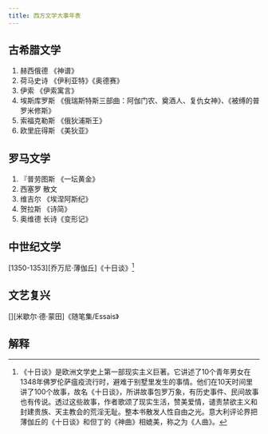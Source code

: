 ```yaml
---
title: 西方文学大事年表
---
```


## 古希腊文学

1. 赫西俄德 《神谱》
2. 荷马史诗 《伊利亚特》《奥德赛》
3. 伊索 《伊索寓言》
4. 埃斯库罗斯 《俄瑞斯特斯三部曲：阿伽门农、奠酒人、复仇女神》、《被缚的普罗米修斯》
5. 索福克勒斯 《俄狄浦斯王》
6. 欧里庇得斯 《美狄亚》


## 罗马文学
1. 『普劳图斯 《一坛黄金》
2. 西塞罗 散文
3. 维吉尔 《埃涅阿斯纪》
4. 贺拉斯 《诗简》
5. 奥维德 长诗《变形记》

## 中世纪文学

[1350-1353][乔万尼·薄伽丘]《十日谈》[^shiritan]

## 文艺复兴

[][米歇尔·德·蒙田]《随笔集/Essais》

## 解释

[^shiritan]: 《十日谈》是欧洲文学史上第一部现实主义巨著。它讲述了10个青年男女在1348年佛罗伦萨瘟疫流行时，避难于别墅里发生的事情。他们在10天时间里讲了100个故事，故名《十日谈》，所讲故事包罗万象，有历史事件、民间故事也有传说。透过这些故事，作者歌颂了现实生活，赞美爱情，谴责禁欲主义和封建贵族、天主教会的荒淫无耻。整本书散发人性自由之光。意大利评论界把薄伽丘的《十日谈》和但丁的《神曲》相媲美，称之为《人曲》。
